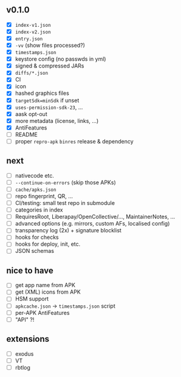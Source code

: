 ## v0.1.0

* [x] `index-v1.json`
* [x] `index-v2.json`
* [x] `entry.json`
* [x] `-vv` (show files processed?)
* [x] `timestamps.json`
* [x] keystore config (no passwds in yml)
* [x] signed & compressed JARs
* [x] `diffs/*.json`
* [x] CI
* [x] icon
* [x] hashed graphics files
* [x] `targetSdk=minSdk` if unset
* [x] `uses-permission-sdk-23`, ...
* [x] aask opt-out
* [x] more metadata (license, links, ...)
* [x] AntiFeatures
* [ ] README
* [ ] proper `repro-apk` `binres` release & dependency

## next

* [ ] nativecode etc.
* [ ] `--continue-on-errors` (skip those APKs)
* [ ] `cache/apks.json`
* [ ] repo fingerprint, QR, ...
* [ ] CI/testing: small test repo in submodule
* [ ] categories in index
* [ ] RequiresRoot, Liberapay/OpenCollective/..., MaintainerNotes, ...
* [ ] advanced options (e.g. mirrors, custom AFs, localised config)
* [ ] transparency log (2x) + signature blocklist
* [ ] hooks for checks
* [ ] hooks for deploy, init, etc.
* [ ] JSON schemas

## nice to have

* [ ] get app name from APK
* [ ] get (XML) icons from APK
* [ ] HSM support
* [ ] `apkcache.json` -> `timestamps.json` script
* [ ] per-APK AntiFeatures
* [ ] "API" ?!

## extensions

* [ ] exodus
* [ ] VT
* [ ] rbtlog
